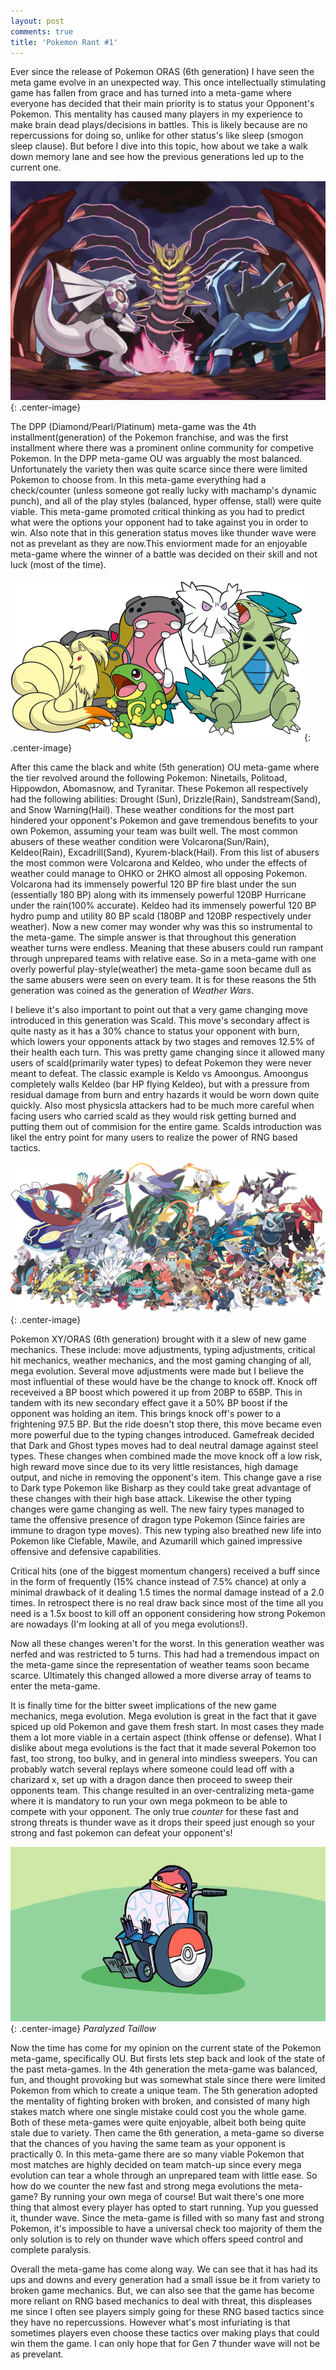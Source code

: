 ```yaml
---
layout: post
comments: true
title: 'Pokemon Rant #1'
---
```


Ever since the release of Pokemon ORAS (6th generation) I have seen the meta game evolve in an unexpected way. This once intellectually stimulating game has fallen from grace and has turned into a meta-game where everyone has decided that their main priority is to status your Opponent's Pokemon. This mentality has caused many players in my experience to make brain dead plays/decisions in battles. This is likely because are no repercussions for doing so, unlike for other status's like sleep (smogon sleep clause). But before I dive into this topic, how about we take a walk down memory lane and see how the previous generations led up to the current one.

![Palkia(left), Giratina(middle), Dialgoa(Right)](/images/dialga-palkia-giratina.jpg){: .center-image}

The DPP (Diamond/Pearl/Platinum) meta-game was the 4th installment(generation) of the Pokemon franchise, and was the first installment where there was a prominent online community for competive Pokemon. In the DPP meta-game OU was arguably the most balanced. Unfortunately the variety then was quite scarce since there were limited Pokemon to choose from. In this meta-game everything had a check/counter (unless someone got really lucky with machamp's dynamic punch), and all of the play styles (balanced, hyper offense, stall) were quite viable. This meta-game promoted critical thinking as you had to predict what were the options your opponent had to take against you in order to win. Also note that in this generation status moves like thunder wave were not as prevelant as they are now.This enviorment made for an enjoyable meta-game where the winner of a battle was decided on their skill and not luck (most of the time).


![Ninetails(front left), Politoad(front middle), Tyranitar(front right), Hippowdon(back left), Abomasnow(back right).](/images/perma-weather.png){: .center-image}

After this came the black and white (5th generation) OU meta-game where the tier revolved around the following Pokemon: Ninetails, Politoad, Hippowdon, Abomasnow, and Tyranitar. These Pokemon all respectively had the following abilities: Drought (Sun), Drizzle(Rain), Sandstream(Sand), and Snow Warning(Hail). These weather conditions for the most part hindered your opponent's Pokemon and gave tremendous benefits to your own Pokemon, assuming your team was built well. The most common abusers of these weather condition were Volcarona(Sun/Rain), Keldeo(Rain), Excadrill(Sand), Kyurem-black(Hail). From this list of abusers the most common were Volcarona and Keldeo, who under the effects of weather could manage to OHKO or 2HKO almost all opposing Pokemon. Volcarona had its immensely powerful 120 BP fire blast under the sun (essentially 180 BP) along with its immensely powerful 120BP Hurricane under the rain(100% accurate). Keldeo had its immensely powerful 120 BP hydro pump and utility 80 BP scald (180BP and 120BP respectively under weather). Now a new comer may wonder why was this so instrumental to the meta-game. The simple answer is that throughout this generation weather turns were endless. Meaning that these abusers could run rampant through unprepared teams with relative ease. So in a meta-game with one overly powerful play-style(weather) the meta-game soon became dull as the same abusers were seen on every team. It is for these reasons the 5th generation was coined as the generation of *Weather Wars*.

I believe it's also important to point out that a very game changing move introduced in this generation was Scald. This move's secondary affect is quite nasty as it has a 30% chance to status your opponent with burn, which lowers your opponents attack by two stages and removes 12.5% of their health each turn. This was pretty game changing since it allowed many users of scald(primarily water types) to defeat Pokemon they were never meant to defeat. The classic example is Keldo vs Amoongus. Amoongus completely walls Keldeo (bar HP flying Keldeo), but with a pressure from residual damage from burn and entry hazards it would be worn down quite quickly. Also most physicsla attackers had to be much more careful when facing users who carried scald as they would risk getting burned and putting them out of commision for the entire game. Scalds introduction was likel the entry point for many users to realize the power of RNG based tactics.


![Picture of all the mega evolutions](/images/megas.png){: .center-image}

Pokemon XY/ORAS (6th generation) brought with it a slew of new game mechanics.  These include: move adjustments, typing adjustments, critical hit mechanics, weather mechanics, and the most gaming changing of all, mega evolution. Several move adjustments were made but I believe the most influential of these would have be the change to knock off. Knock off receveived a BP boost which powered it up from 20BP to 65BP. This in tandem with its new secondary effect gave it a 50% BP boost if the opponent was holding an item. This brings knock off's power to a frightening 97.5 BP. But the ride doesn't stop there, this move became even more powerful due to the typing changes introduced. Gamefreak decided that Dark and Ghost types moves had to deal neutral damage against steel types. These changes when combined made the move knock off a low risk, high reward move since due to its very little resistances, high damage output, and niche in removing the opponent's item. This change gave a rise to Dark type Pokemon like Bisharp as they could take great advantage of these changes with their high base attack. Likewise the other typing changes were game changing as well. The new fairy types managed to tame the offensive presence of dragon type Pokemon (Since fairies are immune to dragon type moves). This new typing also breathed new life into Pokemon like Clefable, Mawile, and Azumarill which gained impressive offensive and defensive capabilities.

Critical hits (one of the biggest momentum changers) received a buff since in the form of frequently (15% chance instead of 7.5% chance) at only a minimal drawback of it dealing 1.5 times the normal damage instead of a 2.0 times. In retrospect there is no real draw back since most of the time all you need is a 1.5x boost to kill off an opponent considering how strong Pokemon are nowadays (I'm looking at all of you mega evolutions!).  

Now all these changes weren't for the worst. In this generation weather was nerfed and was restricted to 5 turns. This had had a tremendous impact on the meta-game since the representation of weather teams soon became scarce. Ultimately this changed allowed a more diverse array of teams to enter the meta-game. 

 It is finally time for the bitter sweet implications of the new game mechanics, mega evolution. Mega evolution is great in the fact that it gave spiced up old Pokemon and gave them fresh start. In most cases they made them a lot more viable in a certain aspect (think offense or defense). What I dislike about mega evolutions is the fact that it made several Pokemon too fast, too strong, too bulky, and in general into mindless sweepers. You can probably watch several replays where someone could lead off with a charizard x, set up with a dragon dance then proceed to sweep their opponents team. This change resulted in an over-centralizing meta-game where it is mandatory to run your own mega pokmeon to be able to compete with your opponent. The only true *counter* for these fast and strong threats is thunder wave as it drops their speed just enough so your strong and fast pokemon can defeat your opponent's!

![Paralyzed Taillow](/images/taillow.jpg){: .center-image} *Paralyzed Taillow*


Now the time has come for my opinion on the current state of the Pokemon meta-game, specifically OU. But firsts lets step back and look of the state of the past meta-games. In the 4th generation the meta-game was balanced, fun, and thought provoking but was somewhat stale since there were limited Pokemon from which to create a unique team. The 5th generation adopted the mentality of fighting broken with broken, and consisted of many high stakes match where one single mistake could cost you the whole game. Both of these meta-games were quite enjoyable, albeit both being quite stale due to variety. Then came the 6th generation, a meta-game so diverse that the chances of you having the same team as your opponent is practically 0. In this meta-game there are so many viable Pokemon that most matches are highly decided on team match-up since every mega evolution can tear a whole through an unprepared team with little ease. So how do we counter the new fast and strong mega evolutions the meta-game? By running your own mega of course! But wait there's one more thing that almost every player has opted to start running. Yup you guessed it, thunder wave. Since the meta-game is filled with so many fast and strong Pokemon, it's impossible to have a universal check too majority of them the only solution is to rely on thunder wave which offers speed control and complete paralysis.

Overall the meta-game has come along way. We can see that it has had its ups and downs and every generation had a small issue be it from variety to broken game mechanics. But, we can also see that the game has become more reliant on RNG based mechanics to deal with threat, this displeases me since I often see players simply going for these RNG based tactics since they have no repercussions. However what's most infuriating is that sometimes players even choose these tactics over making plays that could win them the game. I can only hope that for Gen 7 thunder wave will not be as prevelant. 
